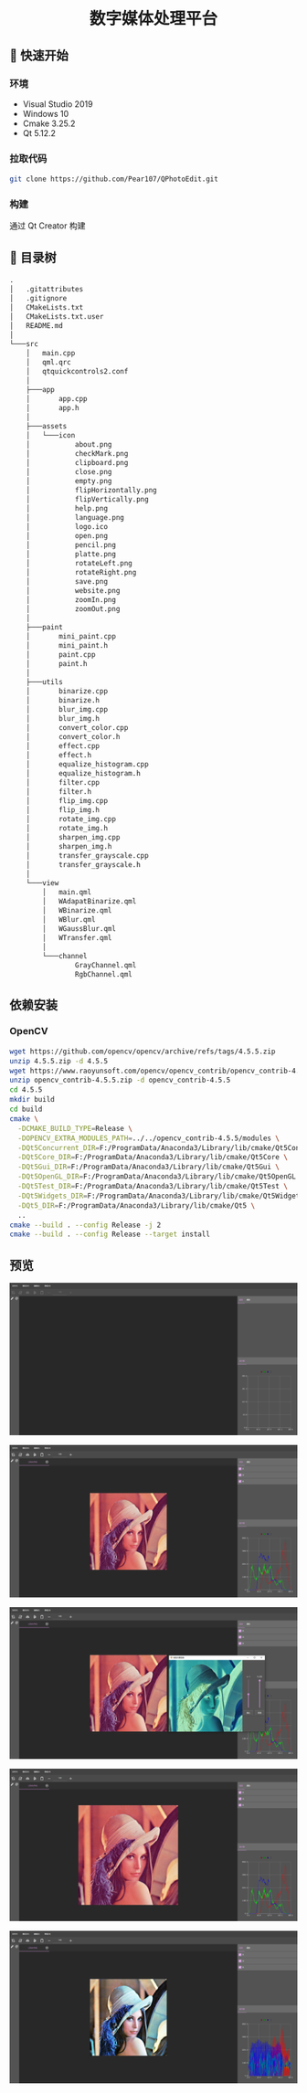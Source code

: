 <h1 align="center">
    数字媒体处理平台
</h1>

## 🚀 快速开始

### 环境

- Visual Studio 2019
- Windows 10
- Cmake 3.25.2
- Qt 5.12.2

### 拉取代码

```bash
git clone https://github.com/Pear107/QPhotoEdit.git
```

### 构建

通过 Qt Creator 构建

## 🌲 目录树

```text
.
│   .gitattributes
│   .gitignore
│   CMakeLists.txt
│   CMakeLists.txt.user
│   README.md
│
└───src
    │   main.cpp
    │   qml.qrc
    │   qtquickcontrols2.conf
    │
    ├───app
    │       app.cpp
    │       app.h
    │
    ├───assets
    │   └───icon
    │           about.png
    │           checkMark.png
    │           clipboard.png
    │           close.png
    │           empty.png
    │           flipHorizontally.png
    │           flipVertically.png
    │           help.png
    │           language.png
    │           logo.ico
    │           open.png
    │           pencil.png
    │           platte.png
    │           rotateLeft.png
    │           rotateRight.png
    │           save.png
    │           website.png
    │           zoomIn.png
    │           zoomOut.png
    │
    ├───paint
    │       mini_paint.cpp
    │       mini_paint.h
    │       paint.cpp
    │       paint.h
    │
    ├───utils
    │       binarize.cpp
    │       binarize.h
    │       blur_img.cpp
    │       blur_img.h
    │       convert_color.cpp
    │       convert_color.h
    │       effect.cpp
    │       effect.h
    │       equalize_histogram.cpp
    │       equalize_histogram.h
    │       filter.cpp
    │       filter.h
    │       flip_img.cpp
    │       flip_img.h
    │       rotate_img.cpp
    │       rotate_img.h
    │       sharpen_img.cpp
    │       sharpen_img.h
    │       transfer_grayscale.cpp
    │       transfer_grayscale.h
    │
    └───view
        │   main.qml
        │   WAdapatBinarize.qml
        │   WBinarize.qml
        │   WBlur.qml
        │   WGaussBlur.qml
        │   WTransfer.qml
        │
        └───channel
                GrayChannel.qml
                RgbChannel.qml
```

## 依赖安装

### OpenCV

```bash
wget https://github.com/opencv/opencv/archive/refs/tags/4.5.5.zip
unzip 4.5.5.zip -d 4.5.5
wget https://www.raoyunsoft.com/opencv/opencv_contrib/opencv_contrib-4.5.5.zip
unzip opencv_contrib-4.5.5.zip -d opencv_contrib-4.5.5
cd 4.5.5
mkdir build
cd build
cmake \
  -DCMAKE_BUILD_TYPE=Release \
  -DOPENCV_EXTRA_MODULES_PATH=../../opencv_contrib-4.5.5/modules \
  -DQt5Concurrent_DIR=F:/ProgramData/Anaconda3/Library/lib/cmake/Qt5Concurrent \
  -DQt5Core_DIR=F:/ProgramData/Anaconda3/Library/lib/cmake/Qt5Core \
  -DQt5Gui_DIR=F:/ProgramData/Anaconda3/Library/lib/cmake/Qt5Gui \
  -DQt5OpenGL_DIR=F:/ProgramData/Anaconda3/Library/lib/cmake/Qt5OpenGL \
  -DQt5Test_DIR=F:/ProgramData/Anaconda3/Library/lib/cmake/Qt5Test \
  -DQt5Widgets_DIR=F:/ProgramData/Anaconda3/Library/lib/cmake/Qt5Widgets \
  -DQt5_DIR=F:/ProgramData/Anaconda3/Library/lib/cmake/Qt5 \
  ..
cmake --build . --config Release -j 2
cmake --build . --config Release --target install
```

## 预览

![image-20230303140215126](img/image-20230303140215126.png)

![image-20230303140404906](img/image-20230303140404906.png)

![image-20230303140521749](img/image-20230303140521749.png)

![image-20230303140604824](img/image-20230303140604824.png)

![image-20230303140737899](img/image-20230303140737899.png)
